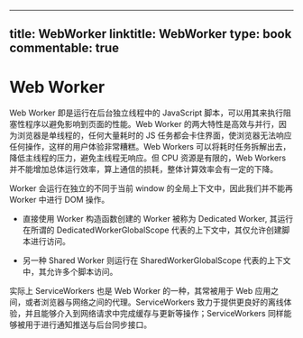 
---
title: WebWorker
linktitle: WebWorker
type: book
commentable: true
---

# Web Worker

Web Worker 即是运行在后台独立线程中的 JavaScript 脚本，可以用其来执行阻塞性程序以避免影响到页面的性能。Web Worker 的两大特性是高效与并行，因为浏览器是单线程的，任何大量耗时的 JS 任务都会卡住界面，使浏览器无法响应任何操作，这样的用户体验非常糟糕。Web Workers 可以将耗时任务拆解出去，降低主线程的压力，避免主线程无响应。但 CPU 资源是有限的，Web Workers 并不能增加总体运行效率，算上通信的损耗，整体计算效率会有一定的下降。

Worker 会运行在独立的不同于当前 window 的全局上下文中，因此我们并不能再 Worker 中进行 DOM 操作。

- 直接使用 Worker 构造函数创建的 Worker 被称为 Dedicated Worker, 其运行在所谓的 DedicatedWorkerGlobalScope 代表的上下文中，其仅允许创建脚本进行访问。

- 另一种 Shared Worker 则运行在 SharedWorkerGlobalScope 代表的上下文中，其允许多个脚本访问。

实际上 ServiceWorkers 也是 Web Worker 的一种，其常被用于 Web 应用之间，或者浏览器与网络之间的代理。ServiceWorkers 致力于提供更良好的离线体验，并且能够介入到网络请求中完成缓存与更新等操作；ServiceWorkers 同样能够被用于进行通知推送与后台同步接口。

    